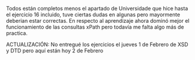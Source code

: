 Todos están completos menos el apartado de Universidade que hice hasta el ejercicio 16 incluido, tuve ciertas dudas en algunas pero mayormente deberian estar correctas.
En respecto al aprendizaje ahora dominó mejor el funcionamiento de las consultas xPath pero todavía me falta algo más de practica.

ACTUALIZACIÓN:
No entregué los ejercicios el jueves 1 de Febrero de XSD y DTD pero aquí están hoy 2 de Febrero
